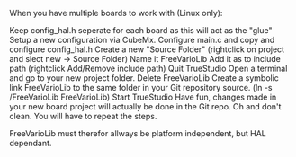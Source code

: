 When you have multiple boards to work with (Linux only):

Keep config_hal.h seperate for each board as this will act as the "glue"
Setup a new configuration via CubeMx.
Configure main.c and copy and configure config_hal.h
Create a new "Source Folder" (rightclick on project and slect new -> Source Folder)
Name it FreeVarioLib
Add it as to include path (rightclick Add/Remove include path)
Quit TrueStudio
Open a terminal and go to your new project folder.
Delete FreeVarioLib
Create a symbolic link FreeVarioLib to the same folder in your Git repository source.
(ln -s <path to freevario repo>/FreeVarioLib FreeVarioLib)
Start TrueStudio
Have fun, changes made in your new board project will actually be done in the Git repo.
Oh and don't clean. You will have to repeat the steps.

FreeVarioLib must therefor allways be platform independent, but HAL dependant. 


